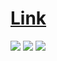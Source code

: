 <h1> <a href='https://kaleidoscopic-mousse-66cc32.netlify.app/'>Link </a> </h1>

<img src="https://lh3.googleusercontent.com/XjV_bjiAeYaaInFsUJbiUWfIWYAo3SZl72mHqyz9gWSzKXfUmUwp7k0_94dwx4_nqwreMHpw9C6zqDQHytTr684_MEdVdQZZ-E6Z_Q1GjxbX0mCmiG1xhYR65Cz547PiFn7LDT7EORwiZ7n365zCOaG0TzaVXIiU0eBn3JcgOjOdNKgFDkHrkETGKwMc9H5dacEmyOjLRO8ApPEm-1PZD8nYiAFMT15zQBs0dpXAaXyZe8yJhMPFR3dIWLDbxDOJIHOLfJxAn-lDrwkujx3vAqMmo1_5ZuS_ArVu6_FMec5c8-tBLwZRwTwNfHh8P4OxtXxcQmMN6hgcK9XIGbW6MijxxlnWgkqtqEWna229hA-yDoSIv2_Ve1jGpOePEY7G3ATsHlQCJbk9S4n7Oh59e6lDSLgherNDquhirKoPt6LluyNiH7JN_gMu6l_vMj1qw6g7nngm-OmWkg8GgUC18NfDg6chBL2x-vbyYRXBwx2sjXQaro_NMVCVkO8O12FU_0JCAi1lK4qAlMzKts-aEy33MgLH9Bh8oN2uR0SU8V6gD2ozxvusY1FCOjatEAzPRpOOvSfmoH4Kvd7LogkYAfhxxnarM5q2GRqssLTGZYgprHcI_33i94luVDiEHybiGzOwH-fyzUjHxli3VuCL3IXiuFyraD3-PBHrSXSLEhxLmMQrYGDoR-mVNB-h2VpXB_Zezn2NHYyZDu49IL5YLZsxDFuEyBuzuyTkS7YFqnFxwagCi-wOjc7OT2Z8pH-Nun4ron8YIgH5xuoCfsg0xr3qc0Jfb5ng9ckDIVKBf6qRHmft7_x5njD76DkiexzZpj28bwOrNtush7JBDYbIwAVvHyu3Hq8UJI-L509LbTJ6u9Y18bGSWtHuMj2DdA1a2AZDYQaoG6_vqbD4HTsNt60RLOrqlZwdC013ogBH9nT_KRid=w1859-h843-no?authuser=0" />

<img src="https://lh3.googleusercontent.com/nYPJn0cIgF1aMj8oQoCrjZhqnMIGfhlH6tphkc6YVYkFepTdVFYqQZxGGHrE6zr_gqzXpTHvM3ydcWhQ4XbQ9pKn6kzDVaMYpCOqT9kX5XIDk69XCGHS6gbj5L0H8_c4XMu_F5S2NYa-UltvIRJHZs02pT7zG6OScnRuNL0nbQ7hOw0veolrs3qVfPleKVbcXRIRKXiVHMVFWvY7Abw9H6Bu9VqDDzaOmB-OtkRQSm55Y75l3u0nETM2pO3QFrwiJjO_VJBESIzlLGxMmHpJUBfN6x0n71hYasGjRyhWUgsD57RKl9-RfbXNLFSuXvIqSqyEkkrAiRAPoqsc4bNhIMcz6-4RicLY17zkCqoFlbnRyFole90oIyYygR1aAlX6iDa1gzFInwYagcBWroDnArHC0BEQ0PGovcqKpyIua0a5VDCkbZcdS88VdhjJ9FnBzH33rwPEtWto5oHW1yFYS5eDUSGhjFzUzIfMy-NTWbQN1wiDEQKUYQskTVDwLvbnQFKGANpM9UzwhSmsbUXsdeIGtHTt-06TPORSrTZxBJAzGt_MgpLaKMueGgIrZgzpqc1r7KiLXgLMmfqNZuzkbbjLLsMKgKx_Ahl63GSKUvDGRrDDdYqJHW7RVnPa62UFSTlv0PlwtNJqy9VEoUQfQuXgrb_sdlIx_En549e9zwSFFkDIA5SW0NBPvpjZ4Fx2D5B-_-wWeRsBAQ23f7tOr1-t59fFb2icpsPs0CF0rMgPA6pZkB1Dr9S8k8VAfBMZqtBuvrwnT0qFepuTJ-MXMVDAZ2Duxwy-brOrKM3u83X6cn62VdslIznSBj4pUpEM_DFcIogEn8N8Dz9rnfZGFNZ6irSX1rD06v3GubhgZ5IUe_fYXj2VpIEUWMaKOnrkzU7UQcp-me8YC93oN5kZvZyKioWmC1AyoOY0Obrm8p0KNcto=w959-h643-no?authuser=0" />

<img src="https://lh3.googleusercontent.com/MFxDn_uzyOvZogPby_Khrcce5vgUVHVcUkdd5c3I5926Ft45-WT6afsB1XyNZiIsNEbCK8eD-V8eyXN93--2FIguilRn0PMI_JlJOF9TgNWmbfMvce37NHoLpJBCjsjAqjV6lu1VoGU3ekFQWW2y_NG_2mV0D25JB2nRxOgRZvjPS712JwCjSXUCjgj1SmsPqFDrm09DNlHAGK0ByaaapkHrc_BmuPL0LrskvYSbA-BSg2bCbj6KALai5HhmHIfc28VYbvcKQtvCRa6_hmir0Wm9CJULOHaugbbGCjlt1jkw7IOOxP0tNI1-qgx1Lz9KJuBjJEtiDv082_VD1TB55cYG34wvW0ubC-BJbHLKYGcMJIyGCohzVmHIMLrvdY8vz0WxRDfWV15uSyO53h28fdphaUfrovWSjNiF85IoBdwQUvMNIaOxAJQixxpxjAd2rGL2ahJk0CsLR7kV8gEJV1oyK6mRlOeEHUp0bOcgjivRd6GiP8m68GbzKfBfbbeBKa3XyOsdOfuXXSD6zUBPWQwFWa_Whli7AJ3kuTzTqwn0wIYeta-IDMbu85xfN9BmdanQEocbgoqDQ9U7RjNxuRQmnXGq3JeeX5FnOrb83oIl0RcdmQcsPeWq3b1n7GF_aIzYQKjkIMr428kXVSfbVCXzQ2rNX7HsPVdSedaaFERIjerQaXOdS_rRG6LkcP7r2t42TwHLlUncCqodMzUGZI5rtgkvZa9vtajC1O9p_-j1QLvnmgqglk93VHkILwCEC7zcjp4R1aks6IJ-mxiUh45Z9RjY8hnOxyMYdlHHq1cuMGjN6AhjEbc2bvliCpTJ2h198KRie0rlnnfZmtouqKGp5TpSL83XHTsOwkmGJTCX3PMpNukghF_JmXi6uZW46icsiU3GxgvQUxmJFeS59dFqEtzhCPws79zQImIszvlmF2-Q=w959-h643-no?authuser=0" />
